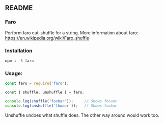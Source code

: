 ## README

### Faro

Perform faro out-shuffle for a string. More information about faro: https://en.wikipedia.org/wiki/Faro_shuffle

### Installation

```bash
npm i -S faro
```

### Usage:

```javascript
const faro = require('faro');

const { shuffle, unshuffle } = faro;

console.log(shuffle('foobar'));     // Shows fboaor
console.log(unshuffle('fboaor'));   // Shows foobar
```

Unshuffle undoes what shuffle does. The other way around would work too.

